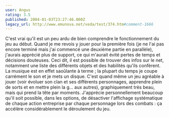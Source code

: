 ```yaml
---
user: Angus
rating: 3.5
published: 2004-01-03T23:27:46.000Z
legacy_url: http://www.emunova.net/veda/test/374.htm#comment-1666
---
```

C'est vrai qu'il est un peu ardu de bien comprendre le fonctionnement du jeu au début. Quand je me revois y jouer pour la première fois (je ne l'ai pas encore terminé mais j'ai commencé une deuxième partie en parallèle), j'aurais apprécié plus de support, ce qui m'aurait évité pertes de temps et décisions douteuses. Ceci dit, il est possible de trouver des infos sur le net, notamment une liste des différents objets et des habilités qu'ils confèrent.
La musique est en effet saoûlante à terme ; la plupart du temps je coupe carrément le son et je mets un disque.
C'est quand même un jeu agréable à jouer (voir évoluer son clan et ses différents personnages, apprendre plein de sorts et en mettre plein la g... aux autres), graphiquement très beau, mais qui prend la tête par moments.
J'apprécie personnellement beaucoup qu'il soit possible, dans les options, de désactiver l'affichage systématique de chaque action entreprise par chaque personnage lors des combats : ça accélère considérablement le déroulement du jeu.
